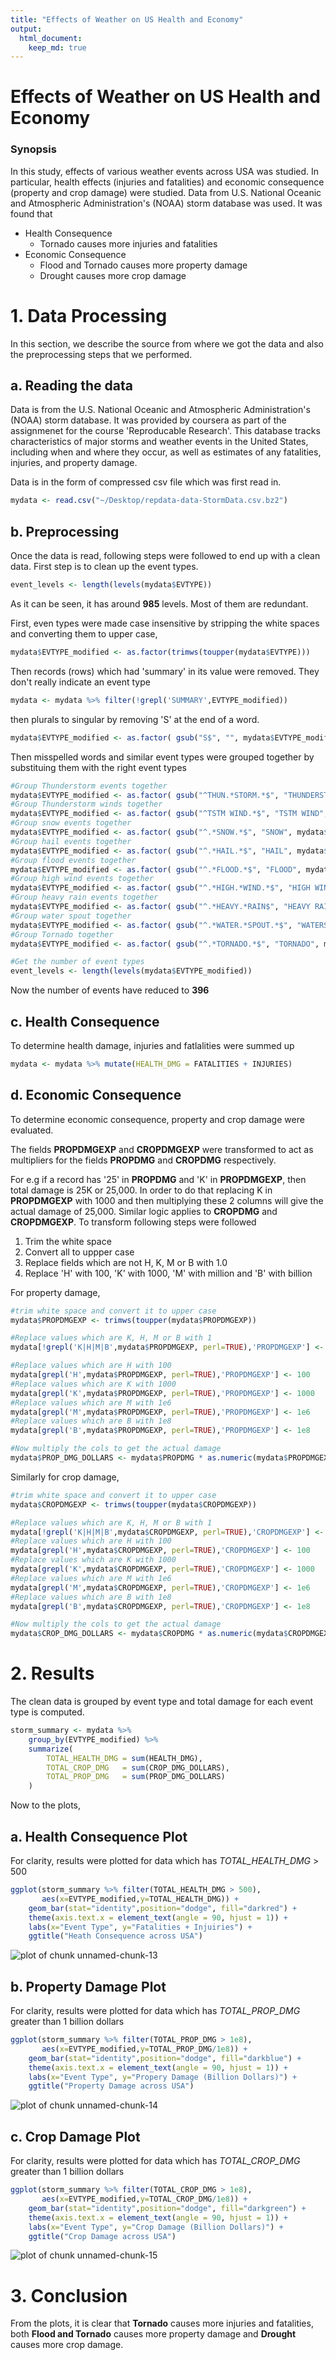 ```yaml
---
title: "Effects of Weather on US Health and Economy"
output: 
  html_document:
    keep_md: true
---
```


Effects of Weather on US Health and Economy
==============================================



### Synopsis

In this study, effects of various weather events across USA was studied. In particular, health effects (injuries and fatalities) and economic consequence (property and crop damage) were studied. Data from U.S. National Oceanic and Atmospheric Administration's (NOAA) storm database was used. It was found that

* Health Consequence
    * Tornado causes more injuries and fatalities
* Economic Consequence
    * Flood and Tornado causes more property damage
    * Drought causes more crop damage

# 1. Data Processing
In this section, we describe the source from where we got the data and also the preprocessing steps that we performed.

## a. Reading the data 

Data is from the U.S. National Oceanic and Atmospheric Administration's (NOAA) storm database. It was provided by coursera as part of the assignmenet for the course 'Reproducable Research'. This database tracks characteristics of major storms and weather events in the United States, including when and where they occur, as well as estimates of any fatalities, injuries, and property damage.

Data is in the form of compressed csv file which was first read in.


```r
mydata <- read.csv("~/Desktop/repdata-data-StormData.csv.bz2")
```

## b. Preprocessing

Once the data is read, following steps were followed to end up with a clean data. First step is to clean up the event types. 


```r
event_levels <- length(levels(mydata$EVTYPE))
```

As it can be seen, it has around **985** levels. Most of them are redundant.

First, even types were made case insensitive by stripping the white spaces and converting them to upper case,


```r
mydata$EVTYPE_modified <- as.factor(trimws(toupper(mydata$EVTYPE)))
```

Then records (rows) which had 'summary' in its value were removed. They don't really indicate an event type


```r
mydata <- mydata %>% filter(!grepl('SUMMARY',EVTYPE_modified))
```

then plurals to singular by removing 'S' at the end of a word.


```r
mydata$EVTYPE_modified <- as.factor( gsub("S$", "", mydata$EVTYPE_modified, perl=TRUE) )
```

Then misspelled words and similar event types were grouped together by substituing them with the right event types


```r
#Group Thunderstorm events together
mydata$EVTYPE_modified <- as.factor( gsub("^THUN.*STORM.*$", "THUNDERSTORM", mydata$EVTYPE_modified, perl=TRUE) )
#Group Thunderstorm winds together
mydata$EVTYPE_modified <- as.factor( gsub("^TSTM WIND.*$", "TSTM WIND", mydata$EVTYPE_modified, perl=TRUE) )
#Group snow events together
mydata$EVTYPE_modified <- as.factor( gsub("^.*SNOW.*$", "SNOW", mydata$EVTYPE_modified, perl=TRUE) )
#Group hail events together
mydata$EVTYPE_modified <- as.factor( gsub("^.*HAIL.*$", "HAIL", mydata$EVTYPE_modified, perl=TRUE) )
#Group flood events together
mydata$EVTYPE_modified <- as.factor( gsub("^.*FLOOD.*$", "FLOOD", mydata$EVTYPE_modified, perl=TRUE) )
#Group high wind events together
mydata$EVTYPE_modified <- as.factor( gsub("^.*HIGH.*WIND.*$", "HIGH WIND", mydata$EVTYPE_modified, perl=TRUE) )
#Group heavy rain events together
mydata$EVTYPE_modified <- as.factor( gsub("^.*HEAVY.*RAIN$", "HEAVY RAIN", mydata$EVTYPE_modified, perl=TRUE) )
#Group water spout together
mydata$EVTYPE_modified <- as.factor( gsub("^.*WATER.*SPOUT.*$", "WATERSPOUT", mydata$EVTYPE_modified, perl=TRUE) )
#Group Tornado together
mydata$EVTYPE_modified <- as.factor( gsub("^.*TORNADO.*$", "TORNADO", mydata$EVTYPE_modified, perl=TRUE) )
```


```r
#Get the number of event types
event_levels <- length(levels(mydata$EVTYPE_modified))
```


Now the number of events have reduced to **396**

## c. Health Consequence

To determine health damage, injuries and fatlalities were summed up


```r
mydata <- mydata %>% mutate(HEALTH_DMG = FATALITIES + INJURIES)
```

## d. Economic Consequence

To determine economic consequence, property and crop damage were evaluated. 

The fields **PROPDMGEXP** and **CROPDMGEXP** were transformed to act as multipliers for the fields **PROPDMG** and **CROPDMG** respectively.

For e.g if a record has '25' in **PROPDMG** and 'K' in **PROPDMGEXP**, then total damage is 25K or 25,000. In order to do that replacing K in **PROPDMGEXP** with 1000 and then multiplying these 2 columns will give the actual damage of 25,000. Similar logic applies to **CROPDMG** and **CROPDMGEXP**. To transform following steps were followed

1. Trim the white space
2. Convert all to uppper case
3. Replace fields which are not H, K, M or B with 1.0
3. Replace 'H' with 100, 'K' with 1000, 'M' with million and 'B' with billion

For property damage,


```r
#trim white space and convert it to upper case
mydata$PROPDMGEXP <- trimws(toupper(mydata$PROPDMGEXP))

#Replace values which are K, H, M or B with 1
mydata[!grepl('K|H|M|B',mydata$PROPDMGEXP, perl=TRUE),'PROPDMGEXP'] <- 1.0

#Replace values which are H with 100
mydata[grepl('H',mydata$PROPDMGEXP, perl=TRUE),'PROPDMGEXP'] <- 100
#Replace values which are K with 1000
mydata[grepl('K',mydata$PROPDMGEXP, perl=TRUE),'PROPDMGEXP'] <- 1000
#Replace values which are M with 1e6
mydata[grepl('M',mydata$PROPDMGEXP, perl=TRUE),'PROPDMGEXP'] <- 1e6
#Replace values which are B with 1e8
mydata[grepl('B',mydata$PROPDMGEXP, perl=TRUE),'PROPDMGEXP'] <- 1e8

#Now multiply the cols to get the actual damage
mydata$PROP_DMG_DOLLARS <- mydata$PROPDMG * as.numeric(mydata$PROPDMGEXP)
```

Similarly for crop damage,


```r
#trim white space and convert it to upper case
mydata$CROPDMGEXP <- trimws(toupper(mydata$CROPDMGEXP))

#Replace values which are K, H, M or B with 1
mydata[!grepl('K|H|M|B',mydata$CROPDMGEXP, perl=TRUE),'CROPDMGEXP'] <- 1.0
#Replace values which are H with 100
mydata[grepl('H',mydata$CROPDMGEXP, perl=TRUE),'CROPDMGEXP'] <- 100
#Replace values which are K with 1000
mydata[grepl('K',mydata$CROPDMGEXP, perl=TRUE),'CROPDMGEXP'] <- 1000
#Replace values which are M with 1e6
mydata[grepl('M',mydata$CROPDMGEXP, perl=TRUE),'CROPDMGEXP'] <- 1e6
#Replace values which are B with 1e8
mydata[grepl('B',mydata$CROPDMGEXP, perl=TRUE),'CROPDMGEXP'] <- 1e8

#Now multiply the cols to get the actual damage
mydata$CROP_DMG_DOLLARS <- mydata$CROPDMG * as.numeric(mydata$CROPDMGEXP)
```


# 2. Results

The clean data is grouped by event type and total damage for each event type is computed. 

```r
storm_summary <- mydata %>% 
    group_by(EVTYPE_modified) %>%
    summarize(
        TOTAL_HEALTH_DMG = sum(HEALTH_DMG),
        TOTAL_CROP_DMG   = sum(CROP_DMG_DOLLARS),
        TOTAL_PROP_DMG   = sum(PROP_DMG_DOLLARS)
    )
```

Now to the plots,

## a. Health Consequence Plot

For clarity, results were plotted for data which has *TOTAL_HEALTH_DMG* > 500


```r
ggplot(storm_summary %>% filter(TOTAL_HEALTH_DMG > 500),
       aes(x=EVTYPE_modified,y=TOTAL_HEALTH_DMG)) + 
    geom_bar(stat="identity",position="dodge", fill="darkred") + 
    theme(axis.text.x = element_text(angle = 90, hjust = 1)) +
    labs(x="Event Type", y="Fatalities + Injuiries") +
    ggtitle("Heath Consequence across USA")
```

![plot of chunk unnamed-chunk-13](figure/unnamed-chunk-13-1.png) 

## b. Property Damage Plot

For clarity, results were plotted for data which has *TOTAL_PROP_DMG* greater than 1 billion dollars


```r
ggplot(storm_summary %>% filter(TOTAL_PROP_DMG > 1e8), 
       aes(x=EVTYPE_modified,y=TOTAL_PROP_DMG/1e8)) + 
    geom_bar(stat="identity",position="dodge", fill="darkblue") +
    theme(axis.text.x = element_text(angle = 90, hjust = 1)) +
    labs(x="Event Type", y="Propery Damage (Billion Dollars)") +
    ggtitle("Property Damage across USA")
```

![plot of chunk unnamed-chunk-14](figure/unnamed-chunk-14-1.png) 

## c. Crop Damage Plot

For clarity, results were plotted for data which has *TOTAL_CROP_DMG* greater than 1 billion dollars


```r
ggplot(storm_summary %>% filter(TOTAL_CROP_DMG > 1e8), 
       aes(x=EVTYPE_modified,y=TOTAL_CROP_DMG/1e8)) + 
    geom_bar(stat="identity",position="dodge", fill="darkgreen") + 
    theme(axis.text.x = element_text(angle = 90, hjust = 1)) +
    labs(x="Event Type", y="Crop Damage (Billion Dollars)") +
    ggtitle("Crop Damage across USA")
```

![plot of chunk unnamed-chunk-15](figure/unnamed-chunk-15-1.png) 

# 3. Conclusion

From the plots, it is clear that **Tornado** causes more injuries and fatalities, both **Flood and Tornado** causes more property damage and **Drought** causes more crop damage.




